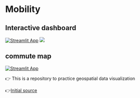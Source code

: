 # Mobility


## Interactive dashboard
[![Streamlit App](https://static.streamlit.io/badges/streamlit_badge_black_white.svg)](https://reejungkim12-streamlit-app-5jar6g.streamlitapp.com/)
![](https://github.com/reejungkim/Mobility/blob/main/img/demo.gif)

## commute map
[![Streamlit App](https://static.streamlit.io/badges/streamlit_badge_black_white.svg)](https://share.streamlit.io/reejungkim/mobility/main/moving.py)

👉 This is a repository to practice geospatial data visualization

👉[Initial source](https://deckgl.readthedocs.io/en/latest/index.html)

